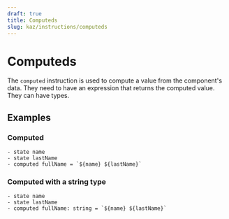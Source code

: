 ```yaml
---
draft: true
title: Computeds
slug: kaz/instructions/computeds
---
```


# Computeds

The `computed` instruction is used to compute a value from the component's data. They need to have an expression that returns the computed value. They can have types.

## Examples

### Computed

```kaz
- state name
- state lastName
- computed fullName = `${name} ${lastName}`
```

### Computed with a string type

```kaz
- state name
- state lastName
- computed fullName: string = `${name} ${lastName}`
```
